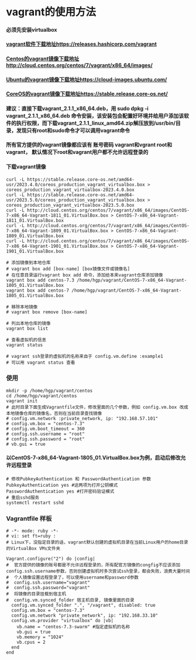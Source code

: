 # vagrant的使用方法

#### 必须先安装virtualbox
#### [vagrant软件下载地址https://releases.hashicorp.com/vagrant](https://releases.hashicorp.com/vagrant)
#### [Centos的vagrant镜像下载地址http://cloud.centos.org/centos/7/vagrant/x86_64/images/](http://cloud.centos.org/centos/7/vagrant/x86_64/images/)
#### [Ubuntu的vagrant镜像下载地址https://cloud-images.ubuntu.com/](https://cloud-images.ubuntu.com/)
#### [CoreOS的vagrant镜像下载地址https://stable.release.core-os.net/](https://stable.release.core-os.net/)
#### 建议：直接下载vagrant_2.1.1_x86_64.deb，用 sudo dpkg -i vagrant_2.1.1_x86_64.deb 命令安装，该安装包会配置好环境并给用户添加该软件的执行权限，而下载vagrant_2.1.1_linux_amd64.zip解压放到/usr/bin/目录，发现只有root和sudo命令才可以调用vagrant命令
#### 所有官方提供的vagrant镜像都应该有 账号密码 vagrant和vgrant root和vagrant， 默认情况下root和vagrant用户都不允许远程登录的

#### 下载vagrant镜像
```
curl -L https://stable.release.core-os.net/amd64-usr/2023.4.0/coreos_production_vagrant_virtualbox.box > coreos_production_vagrant_virtualbox-2023.4.0.box
curl -L https://stable.release.core-os.net/amd64-usr/2023.5.0/coreos_production_vagrant_virtualbox.box > coreos_production_vagrant_virtualbox-2023.5.0.box
curl -L http://cloud.centos.org/centos/7/vagrant/x86_64/images/CentOS-7-x86_64-Vagrant-1811_01.VirtualBox.box > CentOS-7-x86_64-Vagrant-1811_01.VirtualBox.box
curl -L http://cloud.centos.org/centos/7/vagrant/x86_64/images/CentOS-7-x86_64-Vagrant-1809_01.VirtualBox.box > CentOS-7-x86_64-Vagrant-1809_01.VirtualBox.box
curl -L http://cloud.centos.org/centos/7/vagrant/x86_64/images/CentOS-7-x86_64-Vagrant-1901_01.VirtualBox.box > CentOS-7-x86_64-Vagrant-1901_01.VirtualBox.box
```
```
# 添加镜像到本地仓库
# vagrant box add [box-name] [box镜像文件或镜像名]
# 在任意目录运行vagrant box add 命令，添加给本来vagrant仓库添加镜像
vagrant box add centos-7.3 /home/hgp/vagrant/CentOS-7-x86_64-Vagrant-1805_01.VirtualBox.box
vagrant box add centos-7 /home/hgp/vagrant/CentOS-7-x86_64-Vagrant-1805_01.VirtualBox.box

# 移除本地镜像
# vagrant box remove [box-name]

# 列出本地仓库的镜像
vagrant box list

# 查看虚拟机的信息
vagrant status

# vagrant ssh登录的虚拟机的名称来自于 config.vm.define :example1
# 可以用 vagrant status 查看
```


### 使用
```
mkdir -p /home/hgp/vagrant/centos
cd /home/hgp/vagrant/centos
vagrant init
# 此时目录下面生成Vagrantfile文件，修改里面的几个参数，例如 config.vm.box 改成本地镜像仓库的镜像名，否则在当前目录查找镜像
# config.vm.network :private_network, ip: "192.168.57.101"
# config.vm.box = "centos-7.3"
# config.vm.boot_timeout = 360
# config.ssh.username = "root"
# config.ssh.password = "root"
# vb.gui = true
```

#### 以CentOS-7-x86_64-Vagrant-1805_01.VirtualBox.box为例，启动后修改允许远程登录
```
# 修改PubkeyAuthentication 和 PasswordAuthentication 参数
PubkeyAuthentication yes #这两项为打开公钥模式
PasswordAuthentication yes #打开密码验证模式
# 重启sshd服务
systemctl restart sshd
```

### Vagrantfile 样板
```
# -*- mode: ruby -*-
# vi: set ft=ruby :
# Linux下，没指定目录的话，vagrant默认创建的虚拟机目录在当前Linux用户的home目录的VirtualBox VMs文件夹

Vagrant.configure("2") do |config|
#  官方提供的镜像的账号都是不允许远程登录的，所有配官方镜像的congfig不应该添加config.ssh.username参数，否则创建虚拟机时多次尝试ssh登录，都会失败，浪费大量时间
#  个人镜像设置远程登录了，可以使用username和password参数
#  config.ssh.username="vagrant"
#  config.ssh.password="vagrant"
#  将镜像的目录挂载到宿主机
#  config.vm.synced_folder 宿主机目录, 镜像里面的目录
  config.vm.synced_folder ".", "/vagrant", disabled: true
  config.vm.box = "centos-7.3"
  config.vm.network "private_network", ip: "192.168.33.10"
  config.vm.provider "virtualbox" do |vb|
    vb.name = "centos-7.3-swarm" #指定虚拟机的名称
    vb.gui = true
    vb.memory = "1024"
    vb.cpus = 2
  end
end
```

